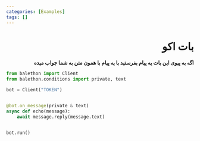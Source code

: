 ```yaml
---
categories: [Examples]
tags: []
---
```


<h1 align="right" dir="rtl">بات اکو</h1>

<p align="right" dir="rtl"><strong>اگه به پیوی این بات یه پیام بفرستید با یه پیام با همون متن به شما جواب میده</strong></p>

```python
from balethon import Client
from balethon.conditions import private, text

bot = Client("TOKEN")


@bot.on_message(private & text)
async def echo(message):
    await message.reply(message.text)


bot.run()
```
